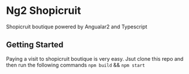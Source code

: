 # Ng2 Shopicruit
Shopicruit boutique powered by Angualar2 and Typescript

## Getting Started
Paying a visit to shopicruit boutique is very easy. Jsut clone this repo and then run the following commands
`npm build` && `npm start`
